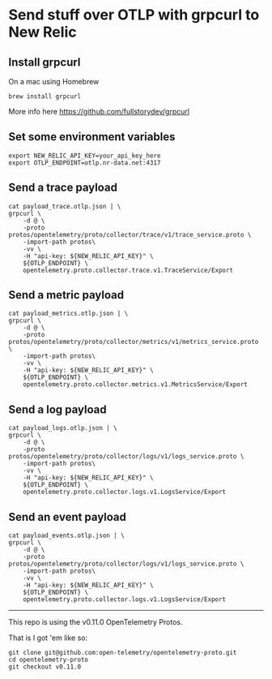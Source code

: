 # Send stuff over OTLP with grpcurl to New Relic

## Install grpcurl

On a mac using Homebrew
```shell
brew install grpcurl
```

More info here https://github.com/fullstorydev/grpcurl

## Set some environment variables
```shell
export NEW_RELIC_API_KEY=your_api_key_here
export OTLP_ENDPOINT=otlp.nr-data.net:4317
```

## Send a trace payload
```shell
cat payload_trace.otlp.json | \
grpcurl \
    -d @ \
    -proto protos/opentelemetry/proto/collector/trace/v1/trace_service.proto \
    -import-path protos\
    -vv \
    -H "api-key: ${NEW_RELIC_API_KEY}" \
    ${OTLP_ENDPOINT} \
    opentelemetry.proto.collector.trace.v1.TraceService/Export
```

## Send a metric payload
```shell
cat payload_metrics.otlp.json | \
grpcurl \
    -d @ \
    -proto protos/opentelemetry/proto/collector/metrics/v1/metrics_service.proto \
    -import-path protos\
    -vv \
    -H "api-key: ${NEW_RELIC_API_KEY}" \
    ${OTLP_ENDPOINT} \
    opentelemetry.proto.collector.metrics.v1.MetricsService/Export
```

## Send a log payload
```shell
cat payload_logs.otlp.json | \
grpcurl \
    -d @ \
    -proto protos/opentelemetry/proto/collector/logs/v1/logs_service.proto \
    -import-path protos\
    -vv \
    -H "api-key: ${NEW_RELIC_API_KEY}" \
    ${OTLP_ENDPOINT} \
    opentelemetry.proto.collector.logs.v1.LogsService/Export
```

## Send an event payload
```shell
cat payload_events.otlp.json | \
grpcurl \
    -d @ \
    -proto protos/opentelemetry/proto/collector/logs/v1/logs_service.proto \
    -import-path protos\
    -vv \
    -H "api-key: ${NEW_RELIC_API_KEY}" \
    ${OTLP_ENDPOINT} \
    opentelemetry.proto.collector.logs.v1.LogsService/Export
```

---

This repo is using the v0.11.0 OpenTelemetry Protos.

That is I got 'em like so:
```shell
git clone git@github.com:open-telemetry/opentelemetry-proto.git
cd opentelemetry-proto
git checkout v0.11.0
```
